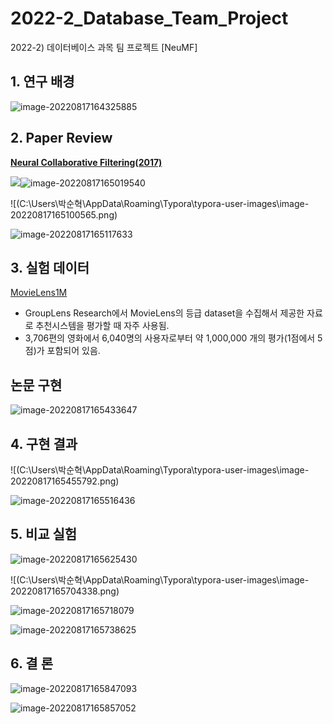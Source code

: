 # 2022-2_Database_Team_Project
2022-2) 데이터베이스 과목 팀 프로젝트 [NeuMF]



## 1. 연구 배경

![image-20220817164325885](C:\Users\박순혁\AppData\Roaming\Typora\typora-user-images\image-20220817164325885.png)



## 2. Paper Review

[**Neural Collaborative Filtering(2017)**](https://dl.acm.org/doi/pdf/10.1145/3038912.3052569)

![](C:\Users\박순혁\AppData\Roaming\Typora\typora-user-images\image-20220817164947662.png)![image-20220817165019540](C:\Users\박순혁\AppData\Roaming\Typora\typora-user-images\image-20220817165019540.png)

![(C:\Users\박순혁\AppData\Roaming\Typora\typora-user-images\image-20220817165100565.png)

![image-20220817165117633](C:\Users\박순혁\AppData\Roaming\Typora\typora-user-images\image-20220817165117633.png)



## 3. 실험 데이터

[MovieLens1M](https://guoguibing.github.io/librec/datasets)

- GroupLens Research에서 MovieLens의 등급 dataset을 수집해서 제공한 자료로 추천시스템을 평가할 때 자주 사용됨.
- 3,706편의 영화에서 6,040명의 사용자로부터 약 1,000,000 개의 평가(1점에서 5점)가 포함되어 있음.



## 논문 구현

![image-20220817165433647](C:\Users\박순혁\AppData\Roaming\Typora\typora-user-images\image-20220817165433647.png)



## 4. 구현 결과

![(C:\Users\박순혁\AppData\Roaming\Typora\typora-user-images\image-20220817165455792.png)

![image-20220817165516436](C:\Users\박순혁\AppData\Roaming\Typora\typora-user-images\image-20220817165516436.png)



## 5. 비교 실험

![image-20220817165625430](C:\Users\박순혁\AppData\Roaming\Typora\typora-user-images\image-20220817165625430.png)



![(C:\Users\박순혁\AppData\Roaming\Typora\typora-user-images\image-20220817165704338.png)

![image-20220817165718079](C:\Users\박순혁\AppData\Roaming\Typora\typora-user-images\image-20220817165718079.png)



![image-20220817165738625](C:\Users\박순혁\AppData\Roaming\Typora\typora-user-images\image-20220817165738625.png)



## 6. 결 론

![image-20220817165847093](C:\Users\박순혁\AppData\Roaming\Typora\typora-user-images\image-20220817165847093.png)

![image-20220817165857052](C:\Users\박순혁\AppData\Roaming\Typora\typora-user-images\image-20220817165857052.png)
